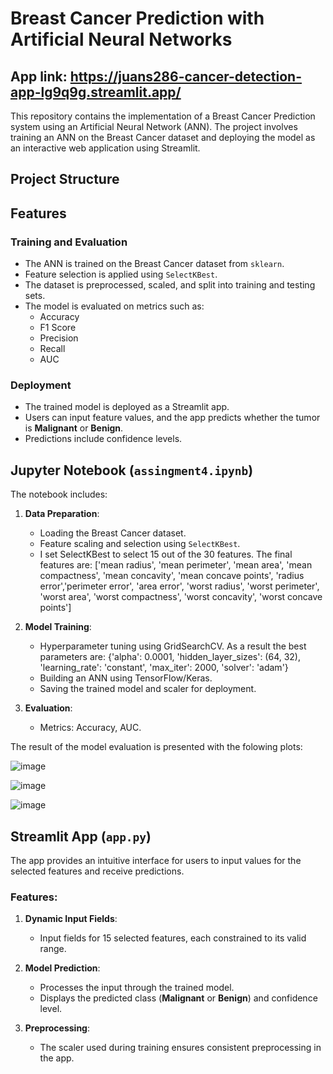 # Breast Cancer Prediction with Artificial Neural Networks

## App link: https://juans286-cancer-detection-app-lg9q9g.streamlit.app/

This repository contains the implementation of a Breast Cancer Prediction system using an Artificial Neural Network (ANN). The project involves training an ANN on the Breast Cancer dataset and deploying the model as an interactive web application using Streamlit.

## Project Structure


## Features

### Training and Evaluation
- The ANN is trained on the Breast Cancer dataset from `sklearn`.
- Feature selection is applied using `SelectKBest`.
- The dataset is preprocessed, scaled, and split into training and testing sets.
- The model is evaluated on metrics such as:
  - Accuracy
  - F1 Score
  - Precision
  - Recall
  - AUC

### Deployment
- The trained model is deployed as a Streamlit app.
- Users can input feature values, and the app predicts whether the tumor is **Malignant** or **Benign**.
- Predictions include confidence levels.

## Jupyter Notebook (`assingment4.ipynb`)

The notebook includes:

1. **Data Preparation**:
   - Loading the Breast Cancer dataset.
   - Feature scaling and selection using `SelectKBest`.
   - I set SelectKBest to select 15 out of the 30 features. The final features are: ['mean radius', 'mean perimeter',
     'mean area', 'mean compactness', 'mean concavity', 'mean concave points', 'radius error','perimeter error', 'area error',
     'worst radius', 'worst perimeter', 'worst area', 'worst compactness', 'worst concavity', 'worst concave points']

2. **Model Training**:
   - Hyperparameter tuning using GridSearchCV. As a result the best parameters are:
     {'alpha': 0.0001,
     'hidden_layer_sizes': (64, 32),
     'learning_rate': 'constant',
     'max_iter': 2000,
     'solver': 'adam'}
   - Building an ANN using TensorFlow/Keras.
   - Saving the trained model and scaler for deployment.

4. **Evaluation**:
   - Metrics: Accuracy, AUC.

The result of the model evaluation is presented with the folowing plots:

![image](https://github.com/user-attachments/assets/246af629-226e-4348-8722-f5a0952e1802)

![image](https://github.com/user-attachments/assets/d79f9a5a-3ac6-4e8e-adba-1e1b220682dd)

![image](https://github.com/user-attachments/assets/ae495483-cd1c-4359-b5da-e8482ebae076)

## Streamlit App (`app.py`)

The app provides an intuitive interface for users to input values for the selected features and receive predictions.

### Features:
1. **Dynamic Input Fields**:
   - Input fields for 15 selected features, each constrained to its valid range.

2. **Model Prediction**:
   - Processes the input through the trained model.
   - Displays the predicted class (**Malignant** or **Benign**) and confidence level.

3. **Preprocessing**:
   - The scaler used during training ensures consistent preprocessing in the app.


